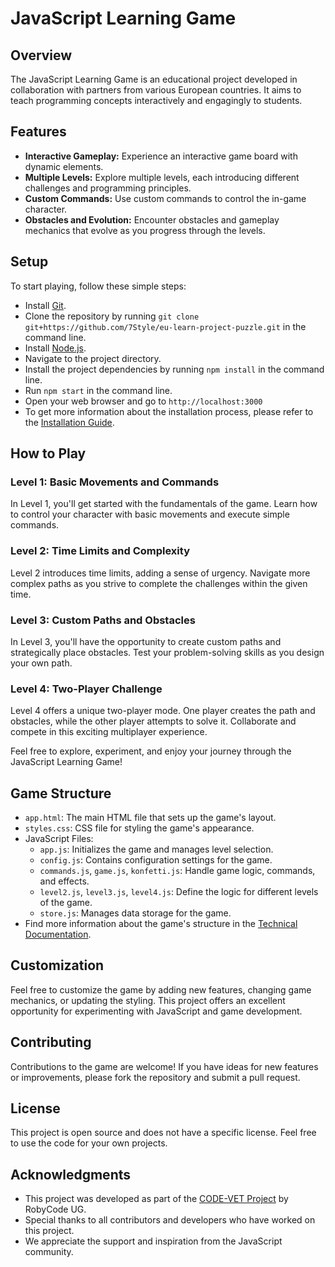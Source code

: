 # JavaScript Learning Game

## Overview

The JavaScript Learning Game is an educational project developed in collaboration with partners from various European countries. It aims to teach programming concepts interactively and engagingly to students.

## Features

- **Interactive Gameplay:** Experience an interactive game board with dynamic elements.
- **Multiple Levels:** Explore multiple levels, each introducing different challenges and programming principles.
- **Custom Commands:** Use custom commands to control the in-game character.
- **Obstacles and Evolution:** Encounter obstacles and gameplay mechanics that evolve as you progress through the levels.

## Setup

To start playing, follow these simple steps:

- Install [Git](https://git-scm.com/downloads).
- Clone the repository by running `git clone git+https://github.com/7Style/eu-learn-project-puzzle.git` in the command line.
- Install [Node.js](https://nodejs.org/en/download/).
- Navigate to the project directory.
- Install the project dependencies by running `npm install` in the command line.
- Run `npm start` in the command line.
- Open your web browser and go to `http://localhost:3000`
- To get more information about the installation process, please refer to the [Installation Guide](https://docu.code-vet-project.eu/).

## How to Play

### Level 1: Basic Movements and Commands

In Level 1, you'll get started with the fundamentals of the game. Learn how to control your character with basic movements and execute simple commands.

### Level 2: Time Limits and Complexity

Level 2 introduces time limits, adding a sense of urgency. Navigate more complex paths as you strive to complete the challenges within the given time.

### Level 3: Custom Paths and Obstacles

In Level 3, you'll have the opportunity to create custom paths and strategically place obstacles. Test your problem-solving skills as you design your own path.

### Level 4: Two-Player Challenge

Level 4 offers a unique two-player mode. One player creates the path and obstacles, while the other player attempts to solve it. Collaborate and compete in this exciting multiplayer experience.

Feel free to explore, experiment, and enjoy your journey through the JavaScript Learning Game!

## Game Structure

- `app.html`: The main HTML file that sets up the game's layout.
- `styles.css`: CSS file for styling the game's appearance.
- JavaScript Files:
  - `app.js`: Initializes the game and manages level selection.
  - `config.js`: Contains configuration settings for the game.
  - `commands.js`, `game.js`, `konfetti.js`: Handle game logic, commands, and effects.
  - `level2.js`, `level3.js`, `level4.js`: Define the logic for different levels of the game.
  - `store.js`: Manages data storage for the game.
- Find more information about the game's structure in the [Technical Documentation](https://docu.code-vet-project.eu/).

## Customization

Feel free to customize the game by adding new features, changing game mechanics, or updating the styling. This project offers an excellent opportunity for experimenting with JavaScript and game development.

## Contributing

Contributions to the game are welcome! If you have ideas for new features or improvements, please fork the repository and submit a pull request.

## License

This project is open source and does not have a specific license. Feel free to use the code for your own projects.

## Acknowledgments

- This project was developed as part of the [CODE-VET Project](https://code-vet-project.eu/) by RobyCode UG.
- Special thanks to all contributors and developers who have worked on this project.
- We appreciate the support and inspiration from the JavaScript community.
